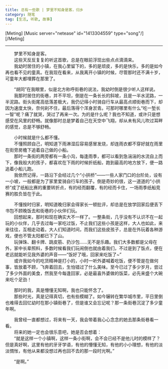 ```yaml
---
title: 总有一些歌 | 梦里不知身是客，归乡
category: 随笔
tag: [生活, 听歌, 故事]
---
```


[Meting]
[Music server="netease" id="1413304559" type="song"/]
[/Meting]


----------
&emsp;&emsp;梦里不知身是客。<br>
&emsp;&emsp;这些天反反复复的听这首歌，总是在眼前浮现出些点点滴滴来。<br>
&emsp;&emsp;我幼时居住的小镇，在我心里留下的，多的是顽皮，多的是快乐，多的是如今再也看不见的童真。在我现在看来，从我离开小镇的时候，尽管那时还不满十岁，可童年大都埋葬在那里了。<br>

&emsp;&emsp;“胡同”在我眼里，似是北方称呼街巷的说法，我幼时倒是很少听人这样说。<br>
&emsp;&emsp;我那时居住的街巷，并不平坦，倒是在一条长长的斜坡，且是一半水泥路，一半泥路。街头街尾高低落差极大，我仍记得小时骑自行车从最高点顺街巷而下，却因为速度太快，奈何刹不住，最后落得个浑身淤青。可那时哪里有什么“吃一堑长一智”呢？痛了就哭，哭过了再来一次。为的是什么呢？我也不知道，或许只是想感受在风里的舒畅。就像那时总是梦着自己在天空中飞翔，却从未有风儿吹过耳畔的感觉，总是不够舒畅。<br>

&emsp;&emsp;小时候就是什么都不懂。<br>
&emsp;&emsp;不懂照顾自己，明知道下雨淋湿后容易感冒发烧，却连雨衣都不穿好就在雨里在街旁房檐下追着自己做的小船。<br>
&emsp;&emsp;那时一条街的两旁都有一条小沟，每逢雨季，都可以看到急湍湍的水流自上而下，像我般大的孩子，都喜欢在下雨的时候折纸船，跑到最高的地方放下，便一路追着小船儿跑。<br>
&emsp;&emsp;我依然记得，一路沿下会经过几个“小拱桥”——一些人家门口的台阶处，设有一小坡，一般都是为了家里爱骑自行车的孩子。倒是奇妙的很，这一道道的“小拱桥”成了纸船比赛的重要转折点，有的经而翻覆，有的经而卡住，一场雨季纸船竞赛的胜负皆在于此。<br>

&emsp;&emsp;不懂按时归家，明知道晚归家会得家长一顿批评，却总是在放学回家后便丢下书包不顾晚饭去和街巷的小伙伴们玩。<br>
&emsp;&emsp;回想起来，那时和现在确实大不一样了。一整条街，几乎没有不认识不在一起玩的小伙伴，几乎去过每一家吃过饭，不止我们这些小孩是这样，大人也如此，来来往往，互相走动着。大人们知道时间，而我们这些皮孩子，总是在外玩着各种游戏，便也不管太阳都已下了山。<br>
&emsp;&emsp;玩弹珠、翻卡牌、跳皮筋、扔沙包......无不是乐趣。我们大多数都是父母在外，家中长辈照料，多数时候看我们玩闹倒也就由着我们，不过是到了饭点，便在老远就能听见我外婆的声音——“饭好了哦，回家来吃饭了~”<br>
&emsp;&emsp;或许我如今的吃货精神是打小的，小时一听外婆喊着吃饭，便不管是在做何事，皆放着不顾，飞奔着回去，生怕错过了什么美味。至今已过了多少岁月，尝过了多少外面的美食，然我至今每逢回家，必是最喜外婆做的饭菜，必先来盛个大碗来吃个足劲！<br>

&emsp;&emsp;那时的我，真是懵懂无知啊，我也只能怀念了。
<br>
&emsp;&emsp;那些时光，真是记得真切，也有些模糊了。如今辗转在繁华城市里，平日里倒也难得去回忆幼时在那小镇街巷了，但是谁又会忘记呢？那一条街巷沉淀了多少童年啊。<br>

&emsp;&emsp;我曾经一直都想过，将来有一天，我会带着我心心念念的她去那条街巷看一看。<br>
&emsp;&emsp;将来的她一定也会很乐意吧，她是否会想着：<br>
&emsp;&emsp;“就是这样一个小镇啊，这样一条小街啊，会不会已经不是他儿时的模样了？但是真好啊，这里有他的牙牙学语，有他的懵懂无知，有他的小小理想，有他的淡淡惆怅，有他从来都没想过再也回不去的那一段时光啊。”<br>

&emsp;&emsp;“是啊。”